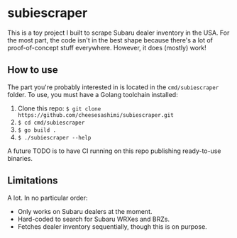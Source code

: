 # subiescraper

This is a toy project I built to scrape Subaru dealer inventory in the USA. For
the most part, the code isn't in the best shape because there's a lot of
proof-of-concept stuff everywhere. However, it does (mostly) work!

## How to use

The part you're probably interested in is located in the `cmd/subiescraper` folder. To use, you must have a Golang toolchain installed:

1. Clone this repo: `$ git clone https://github.com/cheesesashimi/subiescraper.git`
2. `$ cd cmd/subiescraper`
3. `$ go build .`
4. `$ ./subiescraper --help`

A future TODO is to have CI running on this repo publishing ready-to-use binaries.

## Limitations

A lot. In no particular order:
- Only works on Subaru dealers at the moment.
- Hard-coded to search for Subaru WRXes and BRZs.
- Fetches dealer inventory sequentially, though this is on purpose.
